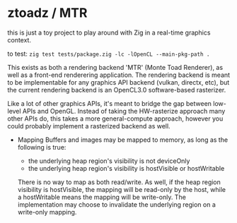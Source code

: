 # ztoadz / MTR

this is just a toy project to play around with Zig in a real-time graphics
context.

to test: `zig test tests/package.zig -lc -lOpenCL --main-pkg-path .`


This exists as both a rendering backend 'MTR' (Monte Toad Renderer), as well
  as a front-end renderering application. The rendering backend is meant to be
  implementable for any graphics API backend (vulkan, directx, etc), but the
  current rendering backend is an OpenCL3.0 software-based rasterizer.

Like a lot of other graphics APIs, it's meant to bridge the gap between
  low-level APIs and OpenGL. Instead of taking the HW-rasterize approach many
  other APIs do, this takes a more general-compute approach, however you could
  probably implement a rasterized backend as well.


- Mapping
  Buffers and images may be mapped to memory, as long as the following is true:

    * the underlying heap region's visibility is not deviceOnly
    * the underlying heap region's visibility is hostVisible or hostWritable

  There is no way to map as both read/write. As well, if the heap region
    visibility is hostVisible, the mapping will be read-only by the host, while a
    hostWritable means the mapping will be write-only. The implementation may
    choose to invalidate the underlying region on a write-only mapping.
